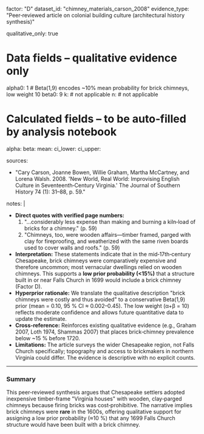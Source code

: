factor: "D"
dataset_id: "chimney_materials_carson_2008"
evidence_type: "Peer‑reviewed article on colonial building culture (architectural history synthesis)"

qualitative_only: true

# Data fields – qualitative evidence only
alpha0: 1   # Beta(1,9) encodes ~10% mean probability for brick chimneys, low weight 10
beta0: 9
k:          # not applicable
n:          # not applicable

# Calculated fields – to be auto‑filled by analysis notebook
alpha:
beta:
mean:
ci_lower:
ci_upper:

sources:
  - "Cary Carson, Joanne Bowen, Willie Graham, Martha McCartney, and Lorena Walsh. 2008. 'New World, Real World: Improvising English Culture in Seventeenth‑Century Virginia.' The Journal of Southern History 74 (1): 31–88, p. 59."

notes: |
  - **Direct quotes with verified page numbers:**
    1. "…considerably less expense than making and burning a kiln‑load of bricks for a chimney." (p. 59)
    2. "Chimneys, too, were wooden affairs—timber framed, parged with clay for fireproofing, and weatherized with the same riven boards used to cover walls and roofs." (p. 59)
  - **Interpretation:** These statements indicate that in the mid‑17th‑century Chesapeake, brick chimneys were comparatively expensive and therefore uncommon; most vernacular dwellings relied on wooden chimneys. This supports a **low prior probability (<15%)** that a structure built in or near Falls Church in 1699 would include a brick chimney (Factor D).
  - **Hyperprior rationale:** We translate the qualitative description "brick chimneys were costly and thus avoided" to a conservative Beta(1,9) prior (mean = 0.10, 95 % CI ≈ 0.002–0.45). The low weight (α+β = 10) reflects moderate confidence and allows future quantitative data to update the estimate.
  - **Cross‑reference:** Reinforces existing qualitative evidence (e.g., Graham 2007, Loth 1974, Shammas 2007) that places brick‑chimney prevalence below ~15 % before 1720.
  - **Limitations:** The article surveys the wider Chesapeake region, not Falls Church specifically; topography and access to brickmakers in northern Virginia could differ. The evidence is descriptive with no explicit counts.

---
### Summary
This peer‑reviewed synthesis argues that Chesapeake settlers adopted inexpensive timber‑frame "Virginia houses" with wooden, clay‑parged chimneys because firing bricks was cost‑prohibitive. The narrative implies brick chimneys were **rare** in the 1600s, offering qualitative support for assigning a low prior probability (≈10 %) that any 1699 Falls Church structure would have been built with a brick chimney. 